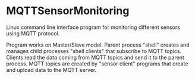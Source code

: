# MQTTSensorMonitoring

Linux command line interface program for monitoring different sensors using MQTT protocol.

Program works on Master/Slave model. Parent process "shell" creates and manages child processes "shell clients" that subscribe to MQTT topics. Clients read the data coming from MQTT topics and send it to the parent process. MQTT topics are created by "sensor client" programs that create and upload data to the MQTT server.
